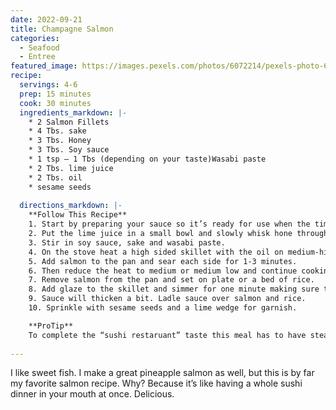 ```yaml
---
date: 2022-09-21
title: Champagne Salmon
categories:
  - Seafood
  - Entree
featured_image: https://images.pexels.com/photos/6072214/pexels-photo-6072214.jpeg?auto=compress&cs=tinysrgb&w=1260&h=750&dpr=2
recipe:
  servings: 4-6
  prep: 15 minutes
  cook: 30 minutes
  ingredients_markdown: |-
    * 2 Salmon Fillets
    * 4 Tbs. sake
    * 3 Tbs. Honey
    * 3 Tbs. Soy sauce
    * 1 tsp – 1 Tbs (depending on your taste)Wasabi paste
    * 2 Tbs. lime juice
    * 2 Tbs. oil
    * sesame seeds
  
  directions_markdown: |-
    **Follow This Recipe**
    1. Start by preparing your sauce so it’s ready for use when the time comes. 
    2. Put the lime juice in a small bowl and slowly whisk hone through it. 
    3. Stir in soy sauce, sake and wasabi paste.
    4. On the stove heat a high sided skillet with the oil on medium-high heat.
    5. Add salmon to the pan and sear each side for 1-3 minutes. 
    6. Then reduce the heat to medium or medium low and continue cooking the salmon until cooked through. 
    7. Remove salmon from the pan and set on plate or a bed of rice.
    8. Add glaze to the skillet and simmer for one minute making sure to stir constantly. 
    9. Sauce will thicken a bit. Ladle sauce over salmon and rice.
    10. Sprinkle with sesame seeds and a lime wedge for garnish.

    **ProTip**
    To complete the “sushi restaruant” taste this meal has to have steamed edemame as a side dish. There are tons of varieties that you can get from the frozen food section at the grocery store. Also I always use a sake in the dish that I can drink with dinner.
    
---
```

I like sweet fish. I make a great pineapple salmon as well, but this is by far my favorite salmon recipe. Why? Because it’s like having a whole sushi dinner in your mouth at once. Delicious.